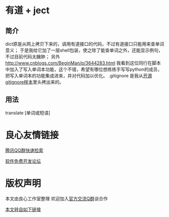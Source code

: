 # 有道 + ject

## 简介

  dict原是从网上拷贝下来的，调用有道接口的代码，不过有道接口只能用来查单词意义；
  于是我给它加了一层shell包装，使之除了能查单词之外，还能显示例句，不过目前代码太臃肿；
  另外 http://www.cnblogs.com/BeginMan/p/3644283.html
  我看到这位同行在脚本中加入了写入单词本功能，这个不错，希望有哪位想练练手写写python的成员，
  把写入单词本的功能集成进来，并对代码加以优化。
  .gitignore 是我从[开源gitignore样本](http://u.720life.cn/g/5c954f4cd4204fb6c09a7e58aa70844d204f4f5c252df450b2302f18f6062301f40e10baea719d62ce28c24d0f34ca07)里头拷出来的。

## 用法

  translate [单词或短语]



 # 良心友情链接

[腾讯QQ群快速检索](http://u.720life.cn/s/8cf73f7c)

[软件免费开发论坛](http://u.720life.cn/s/bbb01dc0)

# 版权声明 

本文由良心工作室整理 欢迎加入[官方交流Q群](https://u.720life.cn/s/f2316816)谈合作

[本文转自如下链接](http://u.720life.cn/g/2e71d0f0a5c601172267ba20d3a43c6ee3b8cc5fd924b0928f5cbdbcc14470237e4fa08a6f9ab1a8f1ab45a764423823ccafd4a09c7d7ebbe8d6dc0ff0b43d4643ae35983288398a02a0a6cb6b3a4d41)